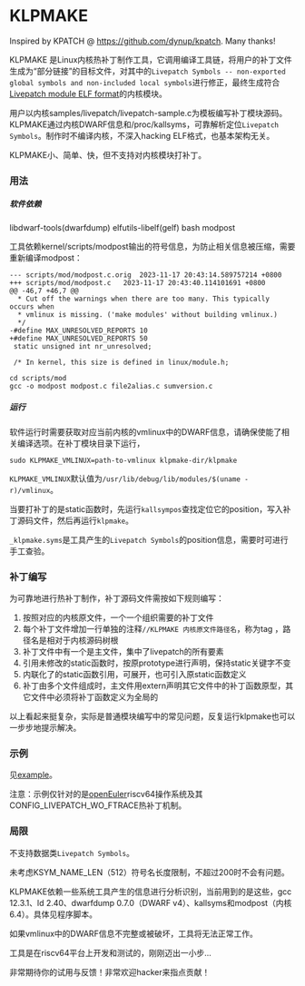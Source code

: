 # KLPMAKE

Inspired by KPATCH @ https://github.com/dynup/kpatch. Many thanks!

KLPMAKE 是Linux内核热补丁制作工具，它调用编译工具链，将用户的补丁文件生成为“部分链接”的目标文件，对其中的`Livepatch Symbols -- non-exported global symbols and non-included local symbols`进行修正，最终生成符合[Livepatch module ELF format](https://www.kernel.org/doc/html/latest/livepatch/module-elf-format.html)的内核模块。

用户以内核samples/livepatch/livepatch-sample.c为模板编写补丁模块源码。KLPMAKE通过内核DWARF信息和/proc/kallsyms，可靠解析定位`Livepatch Symbols`。制作时不编译内核，不深入hacking ELF格式，也基本架构无关。

KLPMAKE小、简单、快，但不支持对内核模块打补丁。

### 用法

##### 软件依赖

libdwarf-tools(dwarfdump) elfutils-libelf(gelf) bash modpost

工具依赖kernel/scripts/modpost输出的符号信息，为防止相关信息被压缩，需要重新编译modpost：
```
--- scripts/mod/modpost.c.orig	2023-11-17 20:43:14.589757214 +0800
+++ scripts/mod/modpost.c	2023-11-17 20:43:40.114101691 +0800
@@ -46,7 +46,7 @@
  * Cut off the warnings when there are too many. This typically occurs when
  * vmlinux is missing. ('make modules' without building vmlinux.)
  */
-#define MAX_UNRESOLVED_REPORTS	10
+#define MAX_UNRESOLVED_REPORTS	50
 static unsigned int nr_unresolved;

 /* In kernel, this size is defined in linux/module.h;
```
```
cd scripts/mod
gcc -o modpost modpost.c file2alias.c sumversion.c
```

##### 运行

软件运行时需要获取对应当前内核的vmlinux中的DWARF信息，请确保使能了相关编译选项。在补丁模块目录下运行，
```
sudo KLPMAKE_VMLINUX=path-to-vmlinux klpmake-dir/klpmake
```
`KLPMAKE_VMLINUX`默认值为`/usr/lib/debug/lib/modules/$(uname -r)/vmlinux`。

当要打补丁的是static函数时，先运行`kallsympos`查找定位它的position，写入补丁源码文件，然后再运行`klpmake`。

`_klpmake.syms`是工具产生的`Livepatch Symbols`的position信息，需要时可进行手工查验。

### 补丁编写

为可靠地进行热补丁制作，补丁源码文件需按如下规则编写：

1. 按照对应的内核原文件，一个一个组织需要的补丁文件
2. 每个补丁文件增加一行单独的注释`//KLPMAKE 内核原文件路径名`，称为tag ，路径名是相对于内核源码树根
3. 补丁文件中有一个是主文件，集中了livepatch的所有要素
4. 引用未修改的static函数时，按原prototype进行声明，保持static关键字不变
5. 内联化了的static函数引用，可展开，也可引入原static函数定义
6. 补丁由多个文件组成时，主文件用extern声明其它文件中的补丁函数原型，其它文件中必须将补丁函数定义为全局的

以上看起来挺复杂，实际是普通模块编写中的常见问题，反复运行klpmake也可以一步步地提示解决。

### 示例

见[example](example/readme.md)。

注意：示例仅针对的是[openEuler](https://openeuler.org/)riscv64操作系统及其CONFIG_LIVEPATCH_WO_FTRACE热补丁机制。

### 局限

不支持数据类`Livepatch Symbols`。

未考虑KSYM_NAME_LEN（512）符号名长度限制，不超过200时不会有问题。

KLPMAKE依赖一些系统工具产生的信息进行分析识别，当前用到的是这些，gcc 12.3.1、ld 2.40、dwarfdump 0.7.0（DWARF v4）、kallsyms和modpost（内核6.4）。具体见程序脚本。

如果vmlinux中的DWARF信息不完整或被破坏，工具将无法正常工作。

工具是在riscv64平台上开发和测试的，刚刚迈出一小步...

非常期待你的试用与反馈！非常欢迎hacker来指点贡献！

